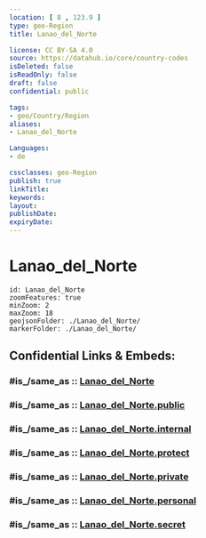 ```yaml
---
location: [ 8 , 123.9 ] 
type: geo-Region
title: Lanao_del_Norte

license: CC BY-SA 4.0
source: https://datahub.io/core/country-codes
isDeleted: false
isReadOnly: false
draft: false
confidential: public

tags:
- geo/Country/Region
aliases:
- Lanao_del_Norte

Languages:
- de

cssclasses: geo-Region
publish: true
linkTitle: 
keywords: 
layout: 
publishDate: 
expiryDate: 
---
```


# Lanao_del_Norte

```leaflet
id: Lanao_del_Norte
zoomFeatures: true 
minZoom: 2 
maxZoom: 18
geojsonFolder: ./Lanao_del_Norte/
markerFolder: ./Lanao_del_Norte/
```


## Confidential Links & Embeds: 

### #is_/same_as :: [Lanao_del_Norte](/_Standards/Earth/Continent/Asia/Asia~South~East/Malay_Archipelago/Philippines/Regions~Philippines/Lanao_del_Norte.md) 

### #is_/same_as :: [Lanao_del_Norte.public](/_public/Earth/Continent/Asia/Asia~South~East/Malay_Archipelago/Philippines/Regions~Philippines/Lanao_del_Norte.public.md) 

### #is_/same_as :: [Lanao_del_Norte.internal](/_internal/Earth/Continent/Asia/Asia~South~East/Malay_Archipelago/Philippines/Regions~Philippines/Lanao_del_Norte.internal.md) 

### #is_/same_as :: [Lanao_del_Norte.protect](/_protect/Earth/Continent/Asia/Asia~South~East/Malay_Archipelago/Philippines/Regions~Philippines/Lanao_del_Norte.protect.md) 

### #is_/same_as :: [Lanao_del_Norte.private](/_private/Earth/Continent/Asia/Asia~South~East/Malay_Archipelago/Philippines/Regions~Philippines/Lanao_del_Norte.private.md) 

### #is_/same_as :: [Lanao_del_Norte.personal](/_personal/Earth/Continent/Asia/Asia~South~East/Malay_Archipelago/Philippines/Regions~Philippines/Lanao_del_Norte.personal.md) 

### #is_/same_as :: [Lanao_del_Norte.secret](/_secret/Earth/Continent/Asia/Asia~South~East/Malay_Archipelago/Philippines/Regions~Philippines/Lanao_del_Norte.secret.md)

